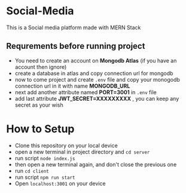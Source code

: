 # Social-Media
This is a Social media platform made with MERN Stack

## Requrements before running project

- You need to create an account on **Mongodb Atlas** (if you have an account then ignore)
- create a database in atlas and copy connection url for mongodb
- now to come project and create `.env` file and copy your monogodb connection url in it with name **MONGODB_URL**
- next add another attribute named **PORT=3001** in `.env` file
- add last attribute **JWT_SECRET=XXXXXXXXX** , you can keep any secret as your wish

# How to Setup

- Clone this repository on your local device
- open a new terminal in project directory and `cd server`
- run script `node index.js`
- then open a new terminal again, and don't close the previous one
- run `cd client`
- run script `npm run start`
- Open `localhost:3001` on your device
